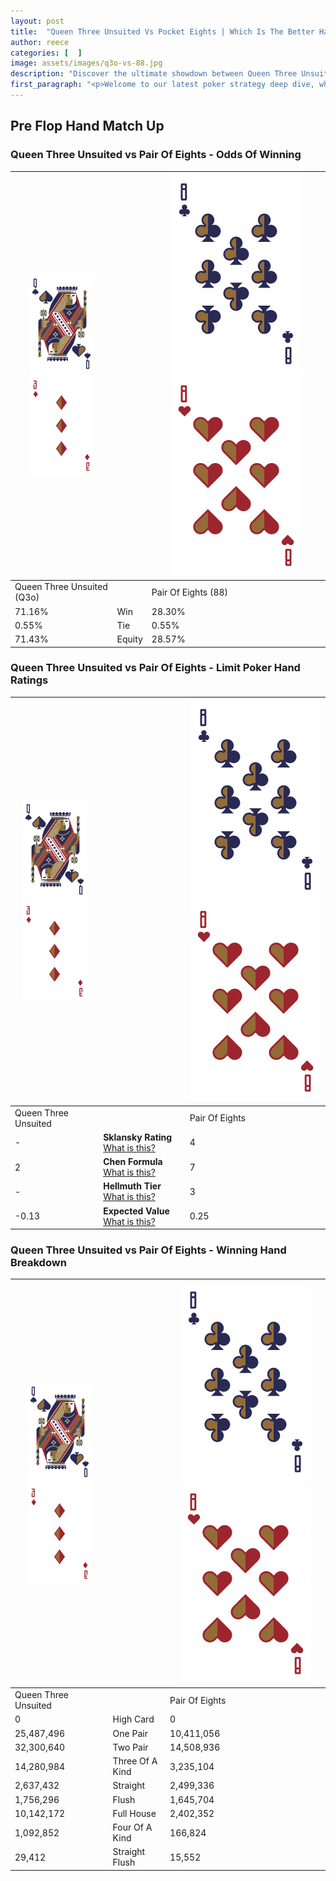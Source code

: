 ```yaml
---
layout: post
title:  "Queen Three Unsuited Vs Pocket Eights | Which Is The Better Hand In Poker? A Complete Guide"
author: reece
categories: [  ]
image: assets/images/q3o-vs-88.jpg
description: "Discover the ultimate showdown between Queen Three Unsuited and Pair Of Eights in poker! Uncover the odds, strategies, and scenarios where one hand triumphs over the other. Get ready to up your poker game with this thrilling analysis."
first_paragraph: "<p>Welcome to our latest poker strategy deep dive, where we're pitting two distinct hands against each other in a high-stakes showdown: Queen Three Unsuited vs Pair Of Eights.</p><p>In the dynamic world of poker, every decision counts, and knowing which hand holds the upper hand is key to your success at the table.</p><p>In this article, we'll dissect these two hands, explore the scenarios where one dominates the other, and equip you with the knowledge to make strategic choices that can tip the odds in your favor.</p><p>Get ready to unravel the intriguing dynamics of these poker hands and elevate your game to new heights.</p>"
---
```




[comment]: # (sp0)

## Pre Flop Hand Match Up

<div class="table hand-ratings" markdown="1"> 



### Queen Three Unsuited vs Pair Of Eights - Odds Of Winning


    
| ![image info](assets/images/hand1/Q.png) ![image info](assets/images/hand1/3o.png) |  | ![image info](assets/images/hand2/8.png) ![image info](assets/images/hand2/8o.png) |
| -------- | -------- | -------- |
| Queen Three Unsuited (Q3o) |  | Pair Of Eights (88) |
| 71.16% | Win | 28.30% |
| 0.55% | Tie | 0.55% |
| 71.43% | Equity | 28.57% |




[comment]: # (sp1)



### Queen Three Unsuited vs Pair Of Eights - Limit Poker Hand Ratings


    
| ![image info](assets/images/hand1/Q.png) ![image info](assets/images/hand1/3o.png) |  | ![image info](assets/images/hand2/8.png) ![image info](assets/images/hand2/8o.png) |
| -------- | -------- | -------- |
| Queen Three Unsuited |  | Pair Of Eights |
| - | **Sklansky Rating** [What is this?](/sklansky-rating-explained) | 4 |
| 2 | **Chen Formula** [What is this?](/chen-formula-explained) | 7 |
| - | **Hellmuth Tier** [What is this?](/Hellmuth-tier-explained) | 3 |
| -0.13 | **Expected Value** [What is this?](/expected-value-explained) | 0.25 |




[comment]: # (sp2)



### Queen Three Unsuited vs Pair Of Eights - Winning Hand Breakdown


    
| ![image info](assets/images/hand1/Q.png) ![image info](assets/images/hand1/3o.png) |  | ![image info](assets/images/hand2/8.png) ![image info](assets/images/hand2/8o.png) |
| -------- | -------- | -------- |
| Queen Three Unsuited |  | Pair Of Eights |
| 0 | High Card | 0 |
| 25,487,496 | One Pair | 10,411,056 |
| 32,300,640 | Two Pair | 14,508,936 |
| 14,280,984 | Three Of A Kind | 3,235,104 |
| 2,637,432 | Straight | 2,499,336 |
| 1,756,296 | Flush | 1,645,704 |
| 10,142,172 | Full House | 2,402,352 |
| 1,092,852 | Four Of A Kind | 166,824 |
| 29,412 | Straight Flush | 15,552 |




[comment]: # (sp3)



</div>

[comment]: # (sp4)



[comment]: # (sp5)


